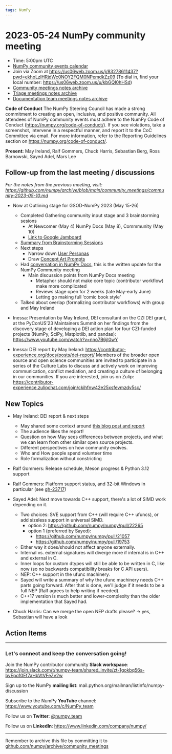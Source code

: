 ```yaml
---
tags: NumPy
---
```

# 2023-05-24 NumPy community meeting


- Time: 5:00pm UTC
- [NumPy community events calendar](https://scientific-python.org/calendars/)
- Join via Zoom at https://us06web.zoom.us/j/83278611437?pwd=ekhoLzlHRjdWc0NOY2FQM0NPemdkZz09 (To dial in, find your local number: https://us06web.zoom.us/u/kbGQI0hHSd)
- [Community meetings notes archive](https://github.com/numpy/archive/tree/main/community_meetings)
- [Triage meetings notes archive](https://github.com/numpy/archive/tree/master/triage_meetings)
- [Documentation team meetings notes archive](https://github.com/numpy/archive/tree/main/docs_team_meetings)

**Code of Conduct**
The NumPy Steering Council has made a strong commitment to creating an open, inclusive, and positive community. 
All attendees of NumPy community events must adhere to the NumPy Code of Conduct (https://numpy.org/code-of-conduct/). 
If you see violations, take a screenshot, intervene in a respectful manner, and report it to the CoC Committee via email. For more information, refer to the Reporting Guidelines section on https://numpy.org/code-of-conduct/.


**Present:** May Ireland, Ralf Gommers, Chuck Harris, Sebastian Berg, Ross Barnowski, Sayed Adel, Mars Lee



## Follow-up from the last meeting / discussions

_For the notes from the previous meeting, visit: https://github.com/numpy/archive/blob/main/community_meetings/community-2023-05-10.md_

- Now at Outlining stage for GSOD-NumPy 2023 (May 15-26)
    - Completed Gathering community input stage and 3 brainstorming sesions
        - At Newcomer (May 4) NumPy Docs (May 8), Commmunity (May 10)
        - [Link to Google Jamboard](https://jamboard.google.com/d/1j_rEIslOh59N9cLGU1VGc7rTc88SuLTi7l4YqTqAULc/edit?usp=sharing)
    - [Summary from Brainstorming Sessions](https://github.com/MarsBarLee/gsod-numpy-2023/blob/main/outlining/summary-from-brainstorming-sessions.md)
    - Next steps
        - Narrow down [User Personas](https://github.com/MarsBarLee/gsod-numpy-2023/blob/main/outlining/user-persona-contributor-pathways.md)
        - Draw [Concept Art Prompts](https://github.com/MarsBarLee/gsod-numpy-2023/blob/main/outlining/concept-art.md)
    - Had [conversation in NumPy Docs](https://github.com/numpy/archive/blob/main/docs_team_meetings/docs-2023-05-22.md), this is the written update for the NumPy Community meeting
        - Main discussion points from NumPy Docs meeting
            - Metaphor should not make core topic (contributor workflow) make more complicated
            - Reviews stage open for 2 weeks (late May-early June)
            - Letting go making full ‘comic book style’
    - Talked about overlap (formalizing contributor workflows) with group and May Ireland

- Inessa: Presentation by May Ireland, DEI consultant on the CZI DEI grant, at the PyConUS’23 Maintainers Summit on her findings from the discovery stage of developing a DEI action plan for four CZI-funded projects (NumPy, SciPy, Matplotlib, and pandas): https://www.youtube.com/watch?v=nno7B6jI0wY

- Inessa: DEI report by May Ireland: https://contributor-experience.org/docs/posts/dei-report/
Members of the broader open source and open science communities are invited to participate in a series of the Culture Labs to discuss and actively work on improving communication, conflict mediation, and creating a culture of belonging in our communities.
If you are interested, join us on Zulip: https://contributor-experience.zulipchat.com/join/ckihfnw42e25xsfevmzdv5sc/


## New Topics

- May Ireland: DEI report & next steps
    - May shared some context around [this blog post and report](https://contributor-experience.org/docs/posts/dei-report/)
    - The audience likes the report!
    - Question on how May sees differences between projects, and what we can learn from other similar open source projects. 
    - Different perspectives on how community evolves. 
    - Who and How people spend volunteer time
    - Role formalization without constricting

- Ralf Gommers: Release schedule, Meson progress & Python 3.12 support

- Ralf Gommers: Platform support status, and 32-bit Windows in particular (see [gh-23717](https://github.com/numpy/numpy/issues/23717))



- Sayed Adel: Next move towards C++ support, there's a lot of SIMD work depending on it.
    - Two choices: SVE support from C++ (will require C++ ufuncs), or add sizeless support in universal SIMD.
        - option 2: https://github.com/numpy/numpy/pull/22265
        - option 1 (preferred by Sayed):
            - https://github.com/numpy/numpy/pull/21057
            - https://github.com/numpy/numpy/pull/19753
    - Either way it does/should not affect anyone externally.
    - Internal vs. external signatures will diverge more if internal is in C++ and external in C.
    - Inner loops for custom dtypes will still be able to be written in C, like now (so no backwards compatibility breaks for C API users).
    - NEP: C++ support in the ufunc machinery.
    - Sayed will write a summary of why the ufunc machinery needs C++ parts going forward. After that is done, we'll judge if it needs to be a full NEP (Ralf agrees to help writing if needed).
    - C++17 version is much better and lower-complexity than the older implementation that Sayed had.

- Chuck Harris: Can we merge the open NEP drafts please? -> yes, Sebastian will have a look




## Action Items





---

### Let's connect and keep the conversation going!
Join the NumPy contributor community **Slack workspace**: https://join.slack.com/t/numpy-team/shared_invite/zt-1gokbq56s-bvEpo10Ef7aHbVtVFeZv2w

Sign up to the NumPy **mailing list**: mail.python.org/mailman/listinfo/numpy-discussion

Subscribe to the NumPy **YouTube** channel: https://www.youtube.com/c/NumPy_team

Follow us on **Twitter**: [@numpy_team](https://twitter.com/numpy_team)

Follow us on **LinkedIn**: https://www.linkedin.com/company/numpy/

---
Remember to archive this file by committing it to [github.com/numpy/archive/community_meetings](https://github.com/numpy/archive/tree/main/community_meetings)
